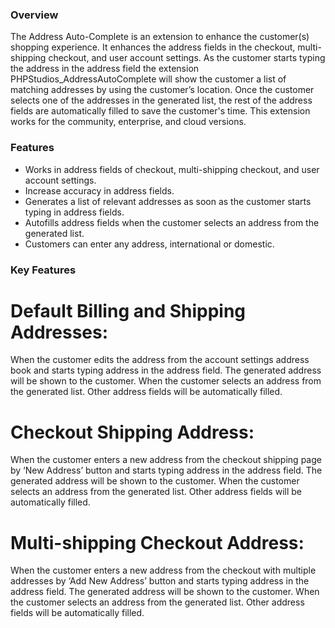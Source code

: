 ### Overview ###

The Address Auto-Complete is an extension to enhance the customer(s) shopping experience. It enhances the address fields in the checkout, multi-shipping checkout, and user account settings. As the customer starts typing the address in the address field the extension PHPStudios_AddressAutoComplete will show the customer a list of matching addresses by using the customer’s location. Once the customer selects one of the addresses in the generated list, the rest of the address fields are automatically filled to save the customer's time. This extension works for the community, enterprise, and cloud versions.

### Features ###

* Works in address fields of checkout, multi-shipping checkout, and user account settings.
* Increase accuracy in address fields.
* Generates a list of relevant addresses as soon as the customer starts typing in address fields.
* Autofills address fields when the customer selects an address from the generated list.
* Customers can enter any address, international or domestic.
 
### Key Features ###

# Default Billing and Shipping Addresses: #
When the customer edits the address from the account settings address book and starts typing address in the address field. The generated address will be shown to the customer. When the customer selects an address from the generated list. Other address fields will be automatically filled.

# Checkout Shipping Address: #
When the customer enters a new address from the checkout shipping page by ‘New Address’ button and starts typing address in the address field. The generated address will be shown to the customer. When the customer selects an address from the generated list. Other address fields will be automatically filled.

# Multi-shipping Checkout Address: #
When the customer enters a new address from the checkout with multiple addresses by ‘Add New Address’ button and starts typing address in the address field. The generated address will be shown to the customer. When the customer selects an address from the generated list. Other address fields will be automatically filled.
